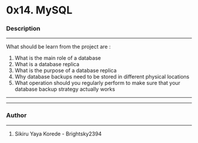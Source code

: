 <h1>0x14. MySQL</h1>
<h3>Description</h3>
<hr>
<p>What should be learn from the project are :</p>
<ol>
<li>What is the main role of a database</li>
<li>What is a database replica</li>
<li>What is the purpose of a database replica</li>
<li>Why database backups need to be stored in different physical locations</li>
<li>What operation should you regularly perform to make sure that your database backup strategy actually works</li>
</ol>
<hr>
<hr>
<h3>Author</h3>
<hr>
<ol>
<li>Sikiru Yaya Korede - Brightsky2394</li>
</ol>


